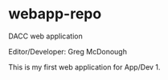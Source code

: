 # webapp-repo
DACC web application

Editor/Developer: Greg McDonough

This is my first web application for App/Dev 1. 
